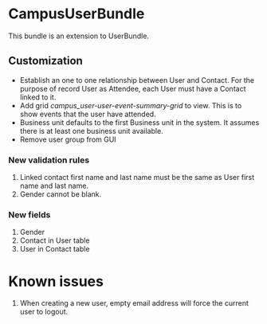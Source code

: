 CampusUserBundle
=================

This bundle is an extension to UserBundle. 

## Customization 
* Establish an one to one relationship between User and Contact. For the purpose of record User as Attendee, each User must have a Contact linked to it. 
* Add grid *campus_user-user-event-summary-grid* to view. This is to show events that the user have attended.
* Business unit defaults to the first Business unit in the system. It assumes there is at least one business unit available.
* Remove user group from GUI

### New validation rules
1. Linked contact first name and last name must be the same as User first name and last name.
1. Gender cannot be blank.

### New fields
1. Gender
1. Contact in User table
2. User in Contact table

# Known issues
1. When creating a new user, empty email address will force the current user to logout.